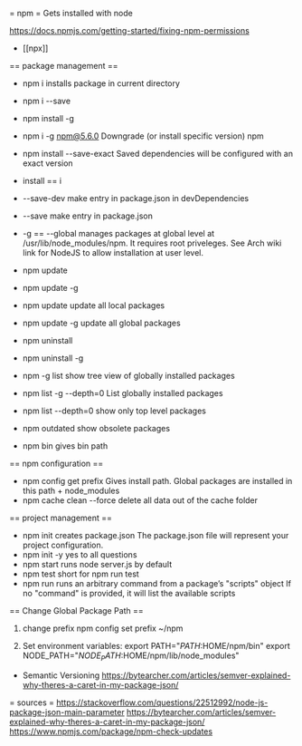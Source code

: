 = npm =
Gets installed with node

https://docs.npmjs.com/getting-started/fixing-npm-permissions

* [[npx]]

== package management ==
* npm i <package>
installs package in current directory
* npm i --save <package>
* npm install -g <package>
* npm i -g npm@5.6.0
Downgrade (or install specific version) npm
* npm install --save-exact
Saved dependencies will be configured with an exact version

* install == i
* --save-dev
make entry in package.json in devDependencies
* --save
make entry in package.json
* -g == --global
manages packages at global level at /usr/lib/node_modules/npm. It requires root priveleges.
See Arch wiki link for NodeJS to allow installation at user level.

* npm update <package>
* npm update -g <package>
* npm update
update all local packages
* npm update -g
update all global packages

* npm uninstall <package>
* npm uninstall -g <package>

* npm -g list
show tree view of globally installed packages
* npm list -g --depth=0
List globally installed packages
* npm list --depth=0
show only top level packages
* npm outdated
show obsolete packages
* npm bin
gives bin path

== npm configuration ==
* npm config get prefix
Gives install path. Global packages are installed in this path + node_modules
* npm cache clean --force
delete all data out of the cache folder

== project management ==
* npm init
creates package.json
The package.json file will represent your project configuration.
* npm init -y
yes to all questions
* npm start
runs node server.js by default
* npm test
short for npm run test
* npm run <command>
runs an arbitrary command from a package’s "scripts" object
If no "command" is provided, it will list the available scripts


== Change Global Package Path ==
1. change prefix
npm config set prefix ~/npm

2. Set environment variables:
export PATH="$PATH:$HOME/npm/bin"
export NODE_PATH="$NODE_PATH:$HOME/npm/lib/node_modules"

* Semantic Versioning
https://bytearcher.com/articles/semver-explained-why-theres-a-caret-in-my-package-json/


= sources =
https://stackoverflow.com/questions/22512992/node-js-package-json-main-parameter
https://bytearcher.com/articles/semver-explained-why-theres-a-caret-in-my-package-json/
https://www.npmjs.com/package/npm-check-updates
